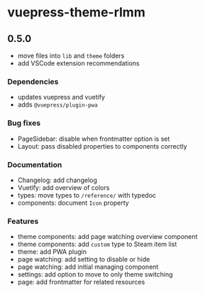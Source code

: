 # vuepress-theme-rlmm

## 0.5.0

- move files into `lib` and `theme` folders
- add VSCode extension recommendations

### Dependencies

- updates vuepress and vuetify
- adds `@vuepress/plugin-pwa`

### Bug fixes

- PageSidebar: disable when frontmatter option is set
- Layout: pass disabled properties to components correctly

### Documentation

- Changelog: add changelog
- Vuetify: add overview of colors
- types: move types to `/reference/` with typedoc
- components: document `Icon` property

### Features

- theme components: add page watching overview component
- theme components: add `custom` type to Steam item list
- theme: add PWA plugin
- page watching: add setting to disable or hide
- page watching: add initial managing component
- settings: add option to move to only theme switching
- page: add frontmatter for related resources
